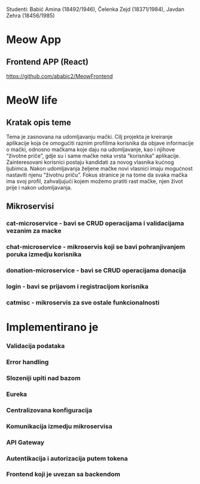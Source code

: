Studenti:
Babić Amina (18492/1946), 
Čelenka Zejd (18371/1984),
Javdan Zehra (18456/1985)
# Meow App

## Frontend APP (React)
https://github.com/ababic2/MeowFrontend


# MeoW life 

## Kratak opis teme

Tema je zasnovana na udomljavanju mački. Cilj projekta je kreiranje aplikacije koja će omogućiti raznim profilima korisnika da objave informacije o mački, odnosno mačkama koje daju na udomljavanje, kao i njihove “životne priče”, gdje su i same mačke neka vrsta “korisnika” aplikacije. Zainteresovani korisnici postaju kandidati za novog vlasnika kućnog ljubimca. Nakon udomljavanja željene mačke novi vlasnici imaju mogućnost nastaviti njenu “životnu priču”. Fokus stranice je na tome da svaka mačka ima svoj profil, zahvaljujući kojem možemo pratiti rast mačke, njen život prije i nakon udomljavanja.

## Mikroservisi

### cat-microservice - bavi se CRUD operacijama i validacijama vezanim za macke
### chat-microservice - mikroservis koji se bavi pohranjivanjem poruka izmedju korisnika
### donation-microservice - bavi se CRUD operacijama donacija
### login - bavi se prijavom i registracijom korisnika
### catmisc - mikroservis za sve ostale funkcionalnosti

# Implementirano je

### Validacija podataka
### Error handling
### Slozeniji upiti nad bazom
### Eureka
### Centralizovana konfiguracija
### Komunikacija izmedju mikroservisa
### API Gateway
### Autentikacija i autorizacija putem tokena
### Frontend koji je uvezan sa backendom
